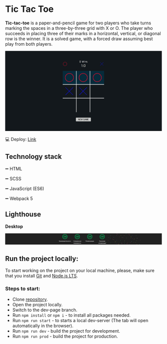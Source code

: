 # **Tic Tac Toe** 

**Tic-tac-toe**  is a paper-and-pencil game for two players who take turns marking the spaces in a three-by-three grid with X or O. The player who succeeds in placing three of their marks in a horizontal, vertical, or diagonal row is the winner. It is a solved game, with a forced draw assuming best play from both players.

![readmePhoto](/assets/images/readme/readmePhoto.jpg)

💻 Deploy: [Link](https://w0x3r.github.io/Tic-Tac-Toe/)

## Technology stack

➖ HTML

➖ SCSS

➖ JavaScript (ES6)

➖ Webpack 5

## Lighthouse

**Desktop** 

![lightHouse](/assets/images/readme/lightHouse.jpg)


## Run the project locally:
To start working on the project on your local machine, please, make sure that you install [Git](https://git-scm.com/downloads) and [Node.js LTS](https://nodejs.org/en/download).

### Steps to start:
- Clone [repository](https://github.com/W0x3R/Tic-Tac-Toe).
- Open the project locally.
- Switch to the dev-page branch.
- Run `npm install` or `npm i` - to install all packages needed.
- Run `npm run start` - to starts a local dev-server (The tab will open automatically in the browser).
- Run `npm run dev` - build the project for development.
- Run `npm run prod` - build the project for production.